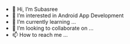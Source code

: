 - 👋 Hi, I’m Subasree
- 👀 I’m interested in Android App Development
- 🌱 I’m currently learning ...
- 💞️ I’m looking to collaborate on ...
- 📫 How to reach me ...

<!---
subasree-senthilkumar/subasree-senthilkumar is a ✨ special ✨ repository because its `README.md` (this file) appears on your GitHub profile.
You can click the Preview link to take a look at your changes.
--->
